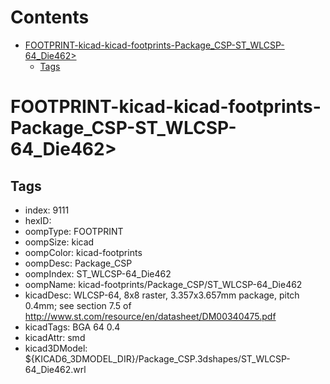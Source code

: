 



Contents
========

* [FOOTPRINT-kicad-kicad-footprints-Package_CSP-ST_WLCSP-64_Die462>](#footprint-kicad-kicad-footprints-package_csp-st_wlcsp-64_die462)
	* [Tags](#tags)

# FOOTPRINT-kicad-kicad-footprints-Package_CSP-ST_WLCSP-64_Die462>

## Tags

- index: 9111
- hexID: 
- oompType: FOOTPRINT
- oompSize: kicad
- oompColor: kicad-footprints
- oompDesc: Package_CSP
- oompIndex: ST_WLCSP-64_Die462
- oompName: kicad-footprints/Package_CSP/ST_WLCSP-64_Die462
- kicadDesc: WLCSP-64, 8x8 raster, 3.357x3.657mm package, pitch 0.4mm; see section 7.5 of http://www.st.com/resource/en/datasheet/DM00340475.pdf
- kicadTags: BGA 64 0.4
- kicadAttr: smd
- kicad3DModel: ${KICAD6_3DMODEL_DIR}/Package_CSP.3dshapes/ST_WLCSP-64_Die462.wrl
